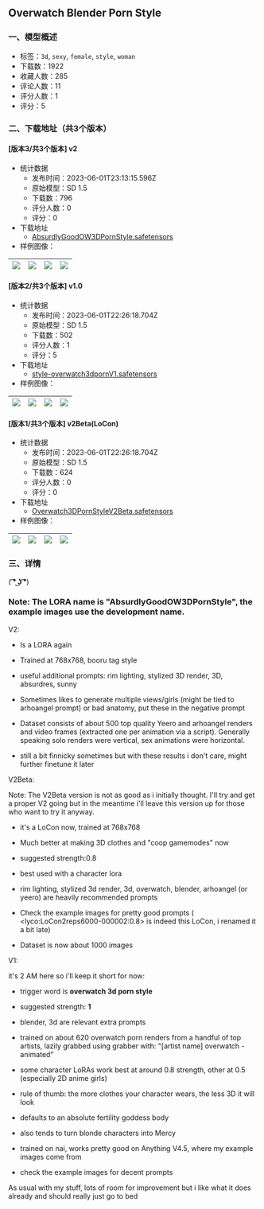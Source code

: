 ## Overwatch Blender Porn Style
### 一、模型概述

- 标签：`3d`, `sexy`, `female`, `style`, `woman`
- 下载数：1922
- 收藏人数：285
- 评论人数：11
- 评分人数：1
- 评分：5

### 二、下载地址（共3个版本）

#### [版本3/共3个版本] v2

- 统计数据
  - 发布时间：2023-06-01T23:13:15.596Z
  - 原始模型：SD 1.5
  - 下载数：796
  - 评分人数：0
  - 评分：0
- 下载地址
  - [AbsurdlyGoodOW3DPornStyle.safetensors](https://civitai.com/api/download/models/87301)
- 样例图像：

| <img src="https://image.civitai.com/xG1nkqKTMzGDvpLrqFT7WA/76d9b4ad-d911-4220-99a4-d4a4202cc7aa/width=450/1004678.jpeg" /> | <img src="https://image.civitai.com/xG1nkqKTMzGDvpLrqFT7WA/a50e5917-1d74-4657-bbef-1b8c8525ddaa/width=450/998628.jpeg" /> | <img src="https://image.civitai.com/xG1nkqKTMzGDvpLrqFT7WA/a5d15d25-0140-4ae7-84a7-1608d3be8e62/width=450/998605.jpeg" /> | <img src="https://image.civitai.com/xG1nkqKTMzGDvpLrqFT7WA/1c31eebf-e831-4608-a26c-6c396911e287/width=450/1003225.jpeg" /> |
| ---- | ---- | ---- | ---- |

#### [版本2/共3个版本] v1.0

- 统计数据
  - 发布时间：2023-06-01T22:26:18.704Z
  - 原始模型：SD 1.5
  - 下载数：502
  - 评分人数：1
  - 评分：5
- 下载地址
  - [style-overwatch3dpornV1.safetensors](https://civitai.com/api/download/models/45174)
- 样例图像：

| <img src="https://image.civitai.com/xG1nkqKTMzGDvpLrqFT7WA/f3ee4cbf-503e-43df-3ad5-8d0b124d3b00/width=450/492926.jpeg" /> | <img src="https://image.civitai.com/xG1nkqKTMzGDvpLrqFT7WA/b138c719-67b8-45ba-5408-8f817b51a200/width=450/493727.jpeg" /> | <img src="https://image.civitai.com/xG1nkqKTMzGDvpLrqFT7WA/aa9fbe7d-233c-40d3-b4c8-b79cef6dcc00/width=450/490231.jpeg" /> | <img src="https://image.civitai.com/xG1nkqKTMzGDvpLrqFT7WA/dfd75bc7-bd38-4bd9-bc56-fc63680a7800/width=450/490263.jpeg" /> |
| ---- | ---- | ---- | ---- |

#### [版本1/共3个版本] v2Beta(LoCon)

- 统计数据
  - 发布时间：2023-06-01T22:26:18.704Z
  - 原始模型：SD 1.5
  - 下载数：624
  - 评分人数：0
  - 评分：0
- 下载地址
  - [Overwatch3DPornStyleV2Beta.safetensors](https://civitai.com/api/download/models/85839)
- 样例图像：

| <img src="https://image.civitai.com/xG1nkqKTMzGDvpLrqFT7WA/f0a8a8dc-173f-4918-8d54-d74a8cb024d8/width=450/973752.jpeg" /> | <img src="https://image.civitai.com/xG1nkqKTMzGDvpLrqFT7WA/a8f4bd4c-cc74-468e-bcce-66deaed97d3f/width=450/986296.jpeg" /> | <img src="https://image.civitai.com/xG1nkqKTMzGDvpLrqFT7WA/c2421bc5-9713-4f59-8298-3a77c92af4e1/width=450/973751.jpeg" /> | <img src="https://image.civitai.com/xG1nkqKTMzGDvpLrqFT7WA/79863936-6c92-4344-bb63-e21e7a8d8cec/width=450/986292.jpeg" /> |
| ---- | ---- | ---- | ---- |


### 三、详情
<p>( <strong>͡° ͜ʖ ͡°</strong>)</p><p></p><h3 id="heading-3">Note: The LORA name is "AbsurdlyGoodOW3DPornStyle", the example images use the development name.</h3><p>V2:</p><ul><li><p>Is a LORA again</p></li></ul><ul><li><p>Trained at 768x768, booru tag style</p></li></ul><ul><li><p>useful additional prompts: rim lighting, stylized 3D render, 3D, absurdres, sunny</p></li><li><p>Sometimes likes to generate multiple views/girls (might be tied to arhoangel prompt) or bad anatomy, put these in the negative prompt</p></li><li><p>Dataset consists of about 500 top quality Yeero and arhoangel renders and video frames (extracted one per animation via a script). Generally speaking solo renders were vertical, sex animations were horizontal.</p></li><li><p>still a bit finnicky sometimes but with these results i don't care, might further finetune it later</p></li></ul><p></p><p>V2Beta:</p><p>Note: The V2Beta version is not as good as i initially thought. I'll try and get a proper V2 going but in the meantime i'll leave this version up for those who want to try it anyway.</p><ul><li><p>it's a LoCon now, trained at 768x768</p></li><li><p>Much better at making 3D clothes and "coop gamemodes" now</p></li><li><p>suggested strength:0.8</p></li><li><p>best used with a character lora</p></li><li><p>rim lighting, stylized 3d render, 3d, overwatch, blender, arhoangel (or yeero) are heavily recommended prompts</p></li><li><p>Check the example images for pretty good prompts ( &lt;lyco:LoCon2reps6000-000002:0.8&gt; is indeed this LoCon, i renamed it a bit late)</p></li><li><p>Dataset is now about 1000 images</p></li></ul><p></p><p>V1:</p><p>it's 2 AM here so i'll keep it short for now:</p><ul><li><p>trigger word is <strong>overwatch 3d porn style</strong></p></li><li><p>suggested strength: <strong>1</strong></p></li><li><p>blender, 3d are relevant extra prompts</p></li><li><p>trained on about 620 overwatch porn renders from a handful of top artists, lazily grabbed using grabber with: "[artist name] overwatch -animated"</p></li><li><p>some character LoRAs work best at around 0.8 strength, other at 0.5 (especially 2D anime girls)</p></li><li><p>rule of thumb: the more clothes your character wears, the less 3D it will look</p></li><li><p>defaults to an absolute fertility goddess body</p></li><li><p>also tends to turn blonde characters into Mercy</p></li><li><p>trained on nai, works pretty good on Anything V4.5, where my example images come from</p></li><li><p>check the example images for decent prompts</p></li></ul><p></p><p>As usual with my stuff, lots of room for improvement but i like what it does already and should really just go to bed</p>